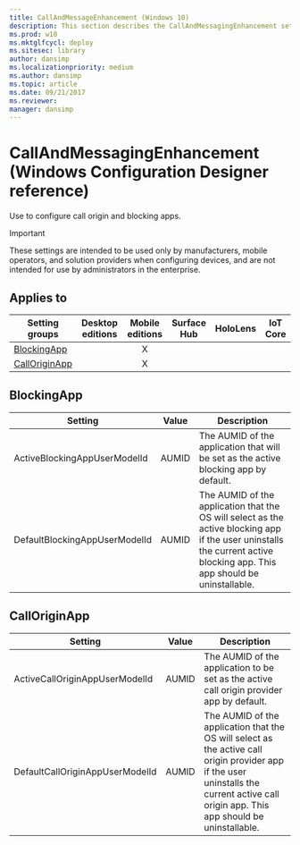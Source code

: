 ```yaml
---
title: CallAndMessageEnhancement (Windows 10)
description: This section describes the CallAndMessagingEnhancement settings that you can configure in provisioning packages for Windows 10 using Windows Configuration Designer.
ms.prod: w10
ms.mktglfcycl: deploy
ms.sitesec: library
author: dansimp
ms.localizationpriority: medium
ms.author: dansimp
ms.topic: article
ms.date: 09/21/2017
ms.reviewer: 
manager: dansimp
---
```


# CallAndMessagingEnhancement (Windows Configuration Designer reference)

Use to configure call origin and blocking apps.

>[!IMPORTANT]
>These settings are intended to be used only by manufacturers, mobile operators, and solution providers when configuring devices, and are not intended for use by administrators in the enterprise.

## Applies to

| Setting groups | Desktop editions | Mobile editions | Surface Hub | HoloLens | IoT Core |
| --- | :---: | :---: | :---: | :---: | :---: |
| [BlockingApp](#blockingapp) |  |  X  |  |  |  |
| [CallOriginApp](#calloriginapp) |  |  X  |  |  |  |

## BlockingApp

| Setting | Value | Description |
| --- | --- | --- |
| ActiveBlockingAppUserModelId  | AUMID  | The AUMID of the application that will be set as the active blocking app by default.  |
| DefaultBlockingAppUserModelId  | AUMID  | The AUMID of the application that the OS will select as the active blocking app if the user uninstalls the current active blocking app. This app should be uninstallable. |

## CallOriginApp

| Setting | Value | Description |
| --- | --- | --- |
| ActiveCallOriginAppUserModelId  | AUMID  | The AUMID of the application to be set as the active call origin provider app by default.  |
| DefaultCallOriginAppUserModelId  | AUMID  | The AUMID of the application that the OS will select as the active call origin provider app if the user uninstalls the current active call origin app. This app should be uninstallable.  |
